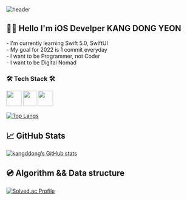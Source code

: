 ![header](https://capsule-render.vercel.app/api?type=soft&color=auto&height=150&section=header&text=kangddong&fontSize=70&animation=twinkling)

## 🧑‍💻 Hello I'm iOS Develper KANG DONG YEON
<div align="left">
- I'm currently learning Swift 5.0, SwiftUI<br>
- My goal for 2022 is 1 commit everyday<br>
- I want to be Programmer, not Coder<br>
- I want to be Digital Nomad
</div>

<h3 align="left">🛠 Tech Stack 🛠</h3>
<div align="left">
<img height="40" src="https://developer.apple.com/assets/elements/icons/swift/swift-64x64_2x.png"/>
<img width="35" height="40" src="https://user-images.githubusercontent.com/50406861/147846585-01bd1f95-dc7a-4df6-a7bc-e3ab70685adc.png"/>
<img width="40" height="40" src="https://user-images.githubusercontent.com/50406861/147846635-1cfb1daa-62cd-474c-a0a6-bd6d66ac3dde.png"/>
</div>

[![Top Langs](https://github-readme-stats.vercel.app/api/top-langs/?username=kangddong&show_icons=true&layout=compact&theme=radical&hide_border=true)](https://github.com/anuraghazra/github-readme-stats)

## 📈 GitHub Stats

[![kangddong’s GitHub stats](https://github-readme-stats.vercel.app/api?username=kangddong&show_icons=true&theme=radical)](https://github.com/kangddong/github-readme-stats)


## 💿 Algorithm && Data structure

[![Solved.ac Profile](http://mazassumnida.wtf/api/v2/generate_badge?boj=rkdehddud96)](http://solved.ac/rkdehddud96/)
